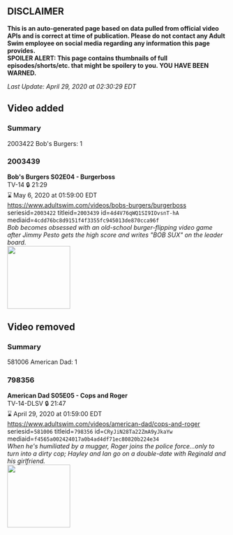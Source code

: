 ## DISCLAIMER
**This is an auto-generated page based on data pulled from official video APIs and is correct at time of publication. Please do not contact any Adult Swim employee on social media regarding any information this page provides.**  
**SPOILER ALERT: This page contains thumbnails of full episodes/shorts/etc. that might be spoilery to you. YOU HAVE BEEN WARNED.**  

_Last Update: April 29, 2020 at 02:30:29 EDT_
## Video added
### Summary
2003422 Bob's Burgers: 1  
### 2003439
**Bob's Burgers S02E04 - Burgerboss**  
TV-14 🔒 21:29  
⌛ May 6, 2020 at 01:59:00 EDT  
https://www.adultswim.com/videos/bobs-burgers/burgerboss  
seriesid=`2003422` titleid=`2003439` id=`4d4V76qWQ1SI9IOvsnT-hA` mediaid=`4cdd76bc8d9151f4f3355fc945013de870cca96f`  
_Bob becomes obsessed with an old-school burger-flipping video game after Jimmy Pesto gets the high score and writes "BOB SUX" on the leader board._  
<a href="https://i.cdn.turner.com/adultswim/big/image-upload/thumbnails/thumb-2_image-15214844247735.jpg"><img src="https://i.cdn.turner.com/adultswim/big/image-upload/thumbnails/thumb-2_image-15214844247735.jpg" height="144px" /></a>
## Video removed
### Summary
581006 American Dad: 1  
### 798356
**American Dad S05E05 - Cops and Roger**  
TV-14-DLSV 🔒 21:47  
⌛ April 29, 2020 at 01:59:00 EDT  
https://www.adultswim.com/videos/american-dad/cops-and-roger  
seriesid=`581006` titleid=`798356` id=`CRyJiN28Ta22ZmA9yJkaYw` mediaid=`f4565a002424017a0b4ad4df71ec80820b224e34`  
_When he's humiliated by a mugger, Roger joins the police force...only to turn into a dirty cop; Hayley and Ian go on a double-date with Reginald and his girlfriend._  
<a href="https://i.cdn.turner.com/adultswim/big/image-upload/thumbnails/thumb-2_image-15284739274604.jpg"><img src="https://i.cdn.turner.com/adultswim/big/image-upload/thumbnails/thumb-2_image-15284739274604.jpg" height="144px" /></a>
